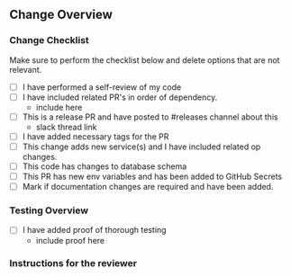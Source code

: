 ## Change Overview
<!-- Describe what changes this PR is targeting
    Be as descriptive as possible with bullet points etc -->

### Change Checklist
<!-- Cross off the points that are not relevant to the PR -->

Make sure to perform the checklist below and delete options that are not relevant.
- [ ] I have performed a self-review of my code
- [ ] I have included related PR's in order of dependency.
  - include here
- [ ] This is a release PR and have posted to #releases channel about this
  - slack thread link
- [ ] I have added necessary tags for the PR
- [ ] This change adds new service(s) and I have included related op changes.
- [ ] This code has changes to database schema
- [ ] This PR has new env variables and has been added to GitHub Secrets
- [ ] Mark if documentation changes are required and have been added.

### Testing Overview
 <!-- Proof of testing can be anything from the screenshot of dev env, docker,
      python terminal, which shows the code is working as intended -->
- [ ] I have added proof of thorough testing
  - include proof here


### Instructions for the reviewer
 <!-- If there are any specific instructions or considerations you want to
highlight for the reviewer, include them in this section -->
